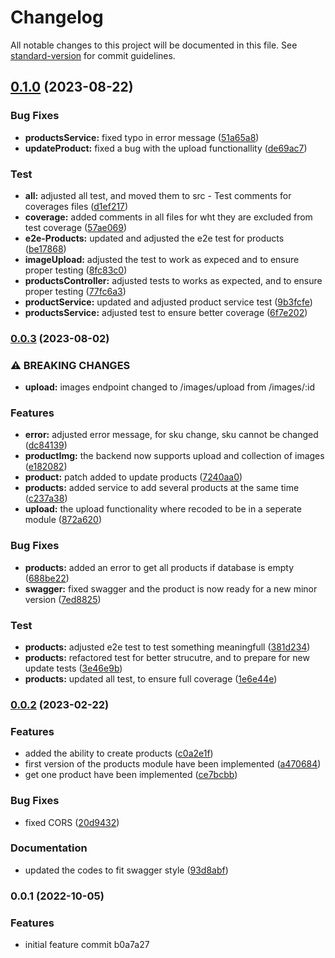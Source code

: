 # Changelog

All notable changes to this project will be documented in this file. See [standard-version](https://github.com/conventional-changelog/standard-version) for commit guidelines.

## [0.1.0](https://codeberg.org/hjmosedk/eCommerceAPI/compare/v0.0.3...v0.1.0) (2023-08-22)


### Bug Fixes

* **productsService:** fixed typo in error message ([51a65a8](https://codeberg.org/hjmosedk/eCommerceAPI/commits/51a65a85ad163c218cf34c56a814cd43fff4c71c))
* **updateProduct:** fixed a bug with the upload functionallity ([de69ac7](https://codeberg.org/hjmosedk/eCommerceAPI/commits/de69ac75db7d92f751c8feb10f0bbc10694e8709))


### Test

* **all:** adjusted all test, and moved them to src - Test comments for coverages files ([d1ef217](https://codeberg.org/hjmosedk/eCommerceAPI/commits/d1ef217807f5276622a107f292bef4225b99ac4c))
* **coverage:** added comments in all files for wht they are excluded from test coverage ([57ae069](https://codeberg.org/hjmosedk/eCommerceAPI/commits/57ae069a42f42f71165cc42c7482ce2f8aa609f0))
* **e2e-Products:** updated and adjusted the e2e test for products ([be17868](https://codeberg.org/hjmosedk/eCommerceAPI/commits/be17868d0a407af1aa7f7b8149f9a9c431524915))
* **imageUpload:** adjusted the test to work as expeced and to ensure proper testing ([8fc83c0](https://codeberg.org/hjmosedk/eCommerceAPI/commits/8fc83c01809e0ef619d7216a189abe642091f9b0))
* **productsController:** adjusted tests to works as expected, and to ensure proper testing ([77fc6a3](https://codeberg.org/hjmosedk/eCommerceAPI/commits/77fc6a391144be7a8e24943282186c0a2f33bbeb))
* **productService:** updated and adjusted product service test ([9b3fcfe](https://codeberg.org/hjmosedk/eCommerceAPI/commits/9b3fcfe9e70b2ce554844d6dbb722206db0e4bfc))
* **productsService:** adjusted test to ensure better coverage ([6f7e202](https://codeberg.org/hjmosedk/eCommerceAPI/commits/6f7e202d42a6ccffe14e12b785686d24d39b56ee))

### [0.0.3](https://codeberg.org/hjmosedk/eCommerceAPI/compare/v0.0.2...v0.0.3) (2023-08-02)

### ⚠ BREAKING CHANGES

- **upload:** images endpoint changed to /images/upload from /images/:id

### Features

- **error:** adjusted error message, for sku change, sku cannot be changed ([dc84139](https://codeberg.org/hjmosedk/eCommerceAPI/commits/dc8413964c133d4c0041e7c694f765a97e0db1d2))
- **productImg:** the backend now supports upload and collection of images ([e182082](https://codeberg.org/hjmosedk/eCommerceAPI/commits/e1820827681bceb02f87822cbca4e48782f4b6e7))
- **product:** patch added to update products ([7240aa0](https://codeberg.org/hjmosedk/eCommerceAPI/commits/7240aa0066dc13903b6a07f12a63a385072ec5ce))
- **products:** added service to add several products at the same time ([c237a38](https://codeberg.org/hjmosedk/eCommerceAPI/commits/c237a388fee44729883fad2c7a58a72504d929ee))
- **upload:** the upload functionality where recoded to be in a seperate module ([872a620](https://codeberg.org/hjmosedk/eCommerceAPI/commits/872a6200b9867ddd5b5fba8f55fb7b82bef09366))

### Bug Fixes

- **products:** added an error to get all products if database is empty ([688be22](https://codeberg.org/hjmosedk/eCommerceAPI/commits/688be22bad666feb40bc6af1849c4fe085e7e94c))
- **swagger:** fixed swagger and the product is now ready for a new minor version ([7ed8825](https://codeberg.org/hjmosedk/eCommerceAPI/commits/7ed882514c3e1525f8cbe4c5961fdcb19a466872))

### Test

- **products:** adjusted e2e test to test something meaningfull ([381d234](https://codeberg.org/hjmosedk/eCommerceAPI/commits/381d234f8e38f0b568fd101cc2550999ccd3c770))
- **products:** refactored test for better strucutre, and to prepare for new update tests ([3e46e9b](https://codeberg.org/hjmosedk/eCommerceAPI/commits/3e46e9bb41ec850386e53028b8925820b222ce2f))
- **products:** updated all test, to ensure full coverage ([1e6e44e](https://codeberg.org/hjmosedk/eCommerceAPI/commits/1e6e44ebdfdee971031382f118bcba3ee491b185))

### [0.0.2](https://codeberg.org/hjmosedk/eCommerceAPI/compare/v0.0.1...v0.0.2) (2023-02-22)

### Features

- added the ability to create products ([c0a2e1f](https://codeberg.org/hjmosedk/eCommerceAPI/commits/c0a2e1f24ed3fa200b581f7013e04c857820da99))
- first version of the products module have been implemented ([a470684](https://codeberg.org/hjmosedk/eCommerceAPI/commits/a47068485f94eb8ef8b080f1a3b15a103a7c8f2b))
- get one product have been implemented ([ce7bcbb](https://codeberg.org/hjmosedk/eCommerceAPI/commits/ce7bcbb1303b97855cc6d21eb8934be9c74f7d41))

### Bug Fixes

- fixed CORS ([20d9432](https://codeberg.org/hjmosedk/eCommerceAPI/commits/20d94323011089d5250763563887328584138dbf))

### Documentation

- updated the codes to fit swagger style ([93d8abf](https://codeberg.org/hjmosedk/eCommerceAPI/commits/93d8abf015a3421eba9aa15df0a0339166dbaa3e))

### 0.0.1 (2022-10-05)

### Features

- initial feature commit b0a7a27
